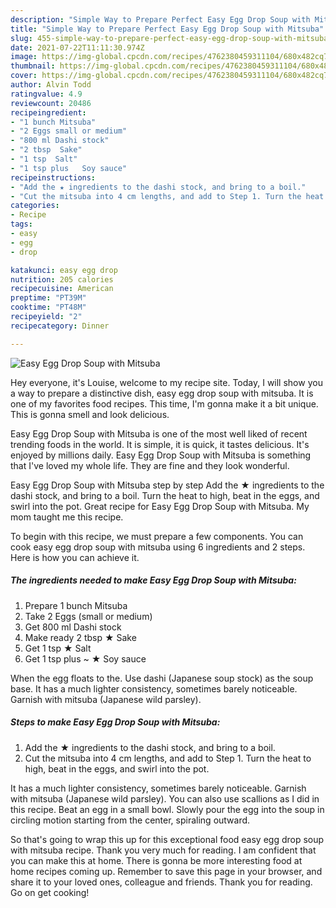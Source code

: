 ```yaml
---
description: "Simple Way to Prepare Perfect Easy Egg Drop Soup with Mitsuba"
title: "Simple Way to Prepare Perfect Easy Egg Drop Soup with Mitsuba"
slug: 455-simple-way-to-prepare-perfect-easy-egg-drop-soup-with-mitsuba
date: 2021-07-22T11:11:30.974Z
image: https://img-global.cpcdn.com/recipes/4762380459311104/680x482cq70/easy-egg-drop-soup-with-mitsuba-recipe-main-photo.jpg
thumbnail: https://img-global.cpcdn.com/recipes/4762380459311104/680x482cq70/easy-egg-drop-soup-with-mitsuba-recipe-main-photo.jpg
cover: https://img-global.cpcdn.com/recipes/4762380459311104/680x482cq70/easy-egg-drop-soup-with-mitsuba-recipe-main-photo.jpg
author: Alvin Todd
ratingvalue: 4.9
reviewcount: 20486
recipeingredient:
- "1 bunch Mitsuba"
- "2 Eggs small or medium"
- "800 ml Dashi stock"
- "2 tbsp  Sake"
- "1 tsp  Salt"
- "1 tsp plus   Soy sauce"
recipeinstructions:
- "Add the ★ ingredients to the dashi stock, and bring to a boil."
- "Cut the mitsuba into 4 cm lengths, and add to Step 1. Turn the heat to high, beat in the eggs, and swirl into the pot."
categories:
- Recipe
tags:
- easy
- egg
- drop

katakunci: easy egg drop 
nutrition: 205 calories
recipecuisine: American
preptime: "PT39M"
cooktime: "PT48M"
recipeyield: "2"
recipecategory: Dinner

---
```



![Easy Egg Drop Soup with Mitsuba](https://img-global.cpcdn.com/recipes/4762380459311104/680x482cq70/easy-egg-drop-soup-with-mitsuba-recipe-main-photo.jpg)

Hey everyone, it's Louise, welcome to my recipe site. Today, I will show you a way to prepare a distinctive dish, easy egg drop soup with mitsuba. It is one of my favorites food recipes. This time, I'm gonna make it a bit unique. This is gonna smell and look delicious.

Easy Egg Drop Soup with Mitsuba is one of the most well liked of recent trending foods in the world. It is simple, it is quick, it tastes delicious. It's enjoyed by millions daily. Easy Egg Drop Soup with Mitsuba is something that I've loved my whole life. They are fine and they look wonderful.

Easy Egg Drop Soup with Mitsuba step by step Add the ★ ingredients to the dashi stock, and bring to a boil. Turn the heat to high, beat in the eggs, and swirl into the pot. Great recipe for Easy Egg Drop Soup with Mitsuba. My mom taught me this recipe.


To begin with this recipe, we must prepare a few components. You can cook easy egg drop soup with mitsuba using 6 ingredients and 2 steps. Here is how you can achieve it.

<!--inarticleads1-->

##### The ingredients needed to make Easy Egg Drop Soup with Mitsuba:

1. Prepare 1 bunch Mitsuba
1. Take 2 Eggs (small or medium)
1. Get 800 ml Dashi stock
1. Make ready 2 tbsp ★ Sake
1. Get 1 tsp ★ Salt
1. Get 1 tsp plus ~ ★ Soy sauce


When the egg floats to the. Use dashi (Japanese soup stock) as the soup base. It has a much lighter consistency, sometimes barely noticeable. Garnish with mitsuba (Japanese wild parsley). 

<!--inarticleads2-->

##### Steps to make Easy Egg Drop Soup with Mitsuba:

1. Add the ★ ingredients to the dashi stock, and bring to a boil.
1. Cut the mitsuba into 4 cm lengths, and add to Step 1. Turn the heat to high, beat in the eggs, and swirl into the pot.


It has a much lighter consistency, sometimes barely noticeable. Garnish with mitsuba (Japanese wild parsley). You can also use scallions as I did in this recipe. Beat an egg in a small bowl. Slowly pour the egg into the soup in circling motion starting from the center, spiraling outward. 

So that's going to wrap this up for this exceptional food easy egg drop soup with mitsuba recipe. Thank you very much for reading. I am confident that you can make this at home. There is gonna be more interesting food at home recipes coming up. Remember to save this page in your browser, and share it to your loved ones, colleague and friends. Thank you for reading. Go on get cooking!
